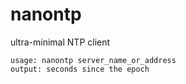 # nanontp
ultra-minimal NTP client
```
usage: nanontp server_name_or_address
output: seconds since the epoch
```
